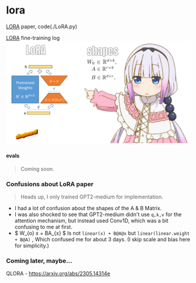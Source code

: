 # lora  

[LORA](https://arxiv.org/abs/2106.09685) paper, code(./LoRA.py)

[LORA](https://wandb.ai/afterhoursbilly/lora/runs/) fine-training log
![alt_text](images/for_distinguished_gangster.png)

#### evals 
>Coming soon.

### Confusions about LoRA paper
> Heads up, I only trained GPT2-medium for implementation.

- I had a lot of confusion about the shapes of the A & B Matrix.
- I was also shocked to see that GPT2-medium didn't use `q,k,v` for the attention mechanism, but instead used Conv1D, which was a bit confusing to me at first.
- $ W_{o} x + BA_{x} $ Is not `linear(x) + B@A@x` but `linear(linear.weight + B@A)` , Which confused me for about 3 days. (I skip scale and bias here for simplicity.)



### Coming later, maybe...
QLORA - https://arxiv.org/abs/2305.14314e

